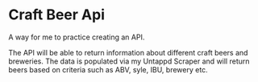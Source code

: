 # Craft Beer Api

A way for me to practice creating an API.

The API will be able to return information about different craft beers and breweries.
The data is populated via my Untappd Scraper and will return beers based on criteria
such as ABV, syle, IBU, brewery etc.
